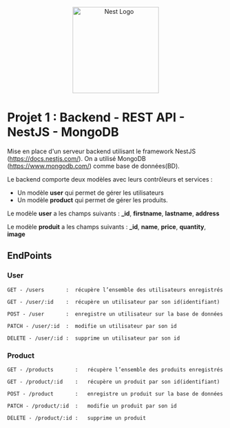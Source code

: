 <p align="center">
  <a href="http://nestjs.com/" target="blank"><img src="https://nestjs.com/img/logo-small.svg" width="200" alt="Nest Logo" /></a>
</p>

[circleci-image]: https://img.shields.io/circleci/build/github/nestjs/nest/master?token=abc123def456
[circleci-url]: https://circleci.com/gh/nestjs/nest

# Projet 1 : Backend - REST API - NestJS - MongoDB
Mise en place d'un serveur backend utilisant le framework NestJS (https://docs.nestjs.com/). On a utilisé MongoDB (https://www.mongodb.com/) comme base de données(BD).

Le backend comporte deux modèles avec leurs contrôleurs et services :

  - Un modèle **user** qui permet de gérer les utilisateurs
  - Un modèle **product** qui permet de gérer les produits.
  
Le modèle **user** a les champs suivants : **_id**, **firstname**, **lastname**, **address**

Le modèle **produit** a les champs suivants : **_id**, **name**, **price**, **quantity**, **image**

## EndPoints

### User
    GET - /users       :  récupère l’ensemble des utilisateurs enregistrés

    GET - /user/:id    :  récupère un utilisateur par son id(identifiant)

    POST - /user       :  enregistre un utilisateur sur la base de données

    PATCH - /user/:id  :  modifie un utilisateur par son id

    DELETE - /user/:id :  supprime un utilisateur par son id

### Product
    GET - /products       :   récupère l’ensemble des produits enregistrés

    GET - /product/:id    :   récupère un produit par son id(identifiant)

    POST - /product       :   enregistre un produit sur la base de données

    PATCH - /product/:id  :   modifie un produit par son id

    DELETE - /product/:id :   supprime un produit
